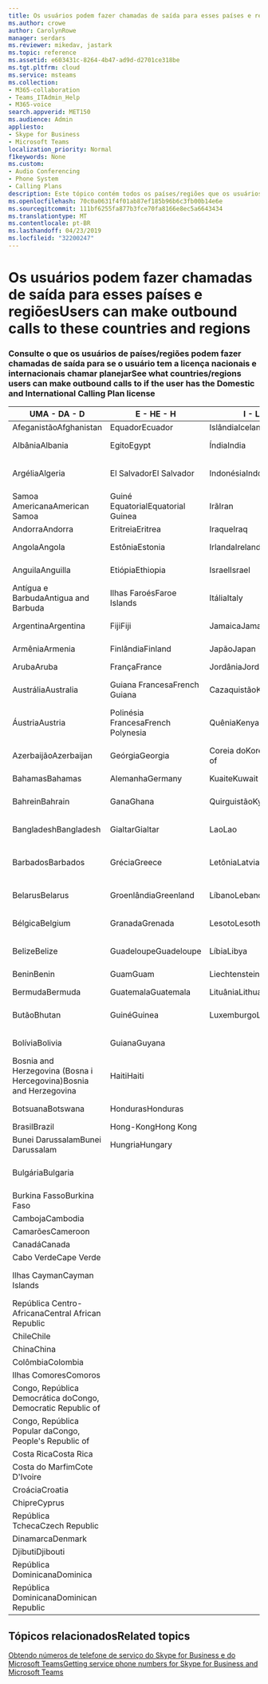 ```yaml
---
title: Os usuários podem fazer chamadas de saída para esses países e regiões
ms.author: crowe
author: CarolynRowe
manager: serdars
ms.reviewer: mikedav, jastark
ms.topic: reference
ms.assetid: e603431c-8264-4b47-ad9d-d2701ce318be
ms.tgt.pltfrm: cloud
ms.service: msteams
ms.collection:
- M365-collaboration
- Teams_ITAdmin_Help
- M365-voice
search.appverid: MET150
ms.audience: Admin
appliesto:
- Skype for Business
- Microsoft Teams
localization_priority: Normal
f1keywords: None
ms.custom:
- Audio Conferencing
- Phone System
- Calling Plans
description: Este tópico contém todos os países/regiões que os usuários podem fazer chamadas de saída para que tenham um plano de chamada.
ms.openlocfilehash: 70c0a0631f4f01ab87ef185b96b6c3fb00b14e6e
ms.sourcegitcommit: 111bf6255fa877b3fce70fa8166e8ec5a6643434
ms.translationtype: MT
ms.contentlocale: pt-BR
ms.lasthandoff: 04/23/2019
ms.locfileid: "32200247"
---
```

# <a name="users-can-make-outbound-calls-to-these-countries-and-regions"></a><span data-ttu-id="0f64d-103">Os usuários podem fazer chamadas de saída para esses países e regiões</span><span class="sxs-lookup"><span data-stu-id="0f64d-103">Users can make outbound calls to these countries and regions</span></span>

### <a name="see-what-countriesregions-users-can-make-outbound-calls-to-if-the-user-has-the-domestic-and-international-calling-plan-license"></a><span data-ttu-id="0f64d-104">Consulte o que os usuários de países/regiões podem fazer chamadas de saída para se o usuário tem a licença nacionais e internacionais chamar planejar</span><span class="sxs-lookup"><span data-stu-id="0f64d-104">See what countries/regions users can make outbound calls to if the user has the Domestic and International Calling Plan license</span></span>

|<span data-ttu-id="0f64d-105">**UMA - D**</span><span class="sxs-lookup"><span data-stu-id="0f64d-105">**A - D**</span></span>| <span data-ttu-id="0f64d-106">**E - H**</span><span class="sxs-lookup"><span data-stu-id="0f64d-106">**E - H**</span></span>|<span data-ttu-id="0f64d-107">**I - L**</span><span class="sxs-lookup"><span data-stu-id="0f64d-107">**I - L**</span></span>|<span data-ttu-id="0f64d-108">**M - O**</span><span class="sxs-lookup"><span data-stu-id="0f64d-108">**M - O**</span></span>|<span data-ttu-id="0f64d-109">**P - S**</span><span class="sxs-lookup"><span data-stu-id="0f64d-109">**P - S**</span></span>|<span data-ttu-id="0f64d-110">**T - Z**</span><span class="sxs-lookup"><span data-stu-id="0f64d-110">**T - Z**</span></span>|
---|---|---|---|---|---|
|<span data-ttu-id="0f64d-111">Afeganistão</span><span class="sxs-lookup"><span data-stu-id="0f64d-111">Afghanistan</span></span>|<span data-ttu-id="0f64d-112">Equador</span><span class="sxs-lookup"><span data-stu-id="0f64d-112">Ecuador</span></span> |<span data-ttu-id="0f64d-113">Islândia</span><span class="sxs-lookup"><span data-stu-id="0f64d-113">Iceland</span></span> |<span data-ttu-id="0f64d-114">Macau</span><span class="sxs-lookup"><span data-stu-id="0f64d-114">Macau</span></span> |<span data-ttu-id="0f64d-115">Paquistão </span><span class="sxs-lookup"><span data-stu-id="0f64d-115">Pakistan</span></span> |<span data-ttu-id="0f64d-116">Taiwan</span><span class="sxs-lookup"><span data-stu-id="0f64d-116">Taiwan</span></span>   |
|<span data-ttu-id="0f64d-117">Albânia</span><span class="sxs-lookup"><span data-stu-id="0f64d-117">Albania</span></span>|<span data-ttu-id="0f64d-118">Egito</span><span class="sxs-lookup"><span data-stu-id="0f64d-118">Egypt</span></span> |<span data-ttu-id="0f64d-119">Índia</span><span class="sxs-lookup"><span data-stu-id="0f64d-119">India</span></span> |<span data-ttu-id="0f64d-120">Macedônia (ARIM)</span><span class="sxs-lookup"><span data-stu-id="0f64d-120">Macedonia</span></span> |<span data-ttu-id="0f64d-121">Palau</span><span class="sxs-lookup"><span data-stu-id="0f64d-121">Palau</span></span> |<span data-ttu-id="0f64d-122">Tajiquistão</span><span class="sxs-lookup"><span data-stu-id="0f64d-122">Tajikistan</span></span>   |
|<span data-ttu-id="0f64d-123">Argélia</span><span class="sxs-lookup"><span data-stu-id="0f64d-123">Algeria</span></span>|<span data-ttu-id="0f64d-124">El Salvador</span><span class="sxs-lookup"><span data-stu-id="0f64d-124">El Salvador</span></span> |<span data-ttu-id="0f64d-125">Indonésia</span><span class="sxs-lookup"><span data-stu-id="0f64d-125">Indonesia</span></span> |<span data-ttu-id="0f64d-126">Malawi</span><span class="sxs-lookup"><span data-stu-id="0f64d-126">Malawi</span></span> |<span data-ttu-id="0f64d-127">Autoridade Palestina</span><span class="sxs-lookup"><span data-stu-id="0f64d-127">Palestinian Authority</span></span> |<span data-ttu-id="0f64d-128">Tanzânia, United República do</span><span class="sxs-lookup"><span data-stu-id="0f64d-128">Tanzania, United Republic of</span></span>  |
|<span data-ttu-id="0f64d-129">Samoa Americana</span><span class="sxs-lookup"><span data-stu-id="0f64d-129">American Samoa</span></span>|<span data-ttu-id="0f64d-130">Guiné Equatorial</span><span class="sxs-lookup"><span data-stu-id="0f64d-130">Equatorial Guinea</span></span> |<span data-ttu-id="0f64d-131">Irã</span><span class="sxs-lookup"><span data-stu-id="0f64d-131">Iran</span></span> |<span data-ttu-id="0f64d-132">Malásia</span><span class="sxs-lookup"><span data-stu-id="0f64d-132">Malaysia</span></span> |<span data-ttu-id="0f64d-133">Panamá</span><span class="sxs-lookup"><span data-stu-id="0f64d-133">Panama</span></span> | <span data-ttu-id="0f64d-134">Tailândia</span><span class="sxs-lookup"><span data-stu-id="0f64d-134">Thailand</span></span>   |
|<span data-ttu-id="0f64d-135">Andorra</span><span class="sxs-lookup"><span data-stu-id="0f64d-135">Andorra</span></span> |<span data-ttu-id="0f64d-136">Eritreia</span><span class="sxs-lookup"><span data-stu-id="0f64d-136">Eritrea</span></span> |<span data-ttu-id="0f64d-137">Iraque</span><span class="sxs-lookup"><span data-stu-id="0f64d-137">Iraq</span></span> |<span data-ttu-id="0f64d-138">Mali</span><span class="sxs-lookup"><span data-stu-id="0f64d-138">Mali</span></span> |<span data-ttu-id="0f64d-139">Paraguai</span><span class="sxs-lookup"><span data-stu-id="0f64d-139">Paraguay</span></span> |<span data-ttu-id="0f64d-140">Togo</span><span class="sxs-lookup"><span data-stu-id="0f64d-140">Togo</span></span>   |
|<span data-ttu-id="0f64d-141">Angola</span><span class="sxs-lookup"><span data-stu-id="0f64d-141">Angola</span></span> |<span data-ttu-id="0f64d-142">Estônia</span><span class="sxs-lookup"><span data-stu-id="0f64d-142">Estonia</span></span> |<span data-ttu-id="0f64d-143">Irlanda</span><span class="sxs-lookup"><span data-stu-id="0f64d-143">Ireland</span></span> |<span data-ttu-id="0f64d-144">Malta</span><span class="sxs-lookup"><span data-stu-id="0f64d-144">Malta</span></span> |<span data-ttu-id="0f64d-145">Peru</span><span class="sxs-lookup"><span data-stu-id="0f64d-145">Peru</span></span> | <span data-ttu-id="0f64d-146">Trinidad e Tobago</span><span class="sxs-lookup"><span data-stu-id="0f64d-146">Trinidad and Tobago</span></span>  |
|<span data-ttu-id="0f64d-147">Anguila</span><span class="sxs-lookup"><span data-stu-id="0f64d-147">Anguilla</span></span> |<span data-ttu-id="0f64d-148">Etiópia</span><span class="sxs-lookup"><span data-stu-id="0f64d-148">Ethiopia</span></span> |<span data-ttu-id="0f64d-149">Israel</span><span class="sxs-lookup"><span data-stu-id="0f64d-149">Israel</span></span> |<span data-ttu-id="0f64d-150">Ilhas Marshall</span><span class="sxs-lookup"><span data-stu-id="0f64d-150">Marshall Islands</span></span> | <span data-ttu-id="0f64d-151">Filipinas</span><span class="sxs-lookup"><span data-stu-id="0f64d-151">Philippines</span></span> | <span data-ttu-id="0f64d-152">Turquia</span><span class="sxs-lookup"><span data-stu-id="0f64d-152">Turkey</span></span> |
|<span data-ttu-id="0f64d-153">Antígua e Barbuda</span><span class="sxs-lookup"><span data-stu-id="0f64d-153">Antigua and Barbuda</span></span> | <span data-ttu-id="0f64d-154">Ilhas Faroés</span><span class="sxs-lookup"><span data-stu-id="0f64d-154">Faroe Islands</span></span> |<span data-ttu-id="0f64d-155">Itália</span><span class="sxs-lookup"><span data-stu-id="0f64d-155">Italy</span></span> |<span data-ttu-id="0f64d-156">Martinica</span><span class="sxs-lookup"><span data-stu-id="0f64d-156">Martinique</span></span> |<span data-ttu-id="0f64d-157">Polônia</span><span class="sxs-lookup"><span data-stu-id="0f64d-157">Poland</span></span> |<span data-ttu-id="0f64d-158">Turcomenistão</span><span class="sxs-lookup"><span data-stu-id="0f64d-158">Turkmenistan</span></span> |
|<span data-ttu-id="0f64d-159">Argentina</span><span class="sxs-lookup"><span data-stu-id="0f64d-159">Argentina</span></span>|<span data-ttu-id="0f64d-160">Fiji</span><span class="sxs-lookup"><span data-stu-id="0f64d-160">Fiji</span></span> |<span data-ttu-id="0f64d-161">Jamaica</span><span class="sxs-lookup"><span data-stu-id="0f64d-161">Jamaica</span></span> |<span data-ttu-id="0f64d-162">Ilha Maurício</span><span class="sxs-lookup"><span data-stu-id="0f64d-162">Mauritius</span></span> |<span data-ttu-id="0f64d-163">Portugal</span><span class="sxs-lookup"><span data-stu-id="0f64d-163">Portugal</span></span> |<span data-ttu-id="0f64d-164">Ilhas Turks e Caicos</span><span class="sxs-lookup"><span data-stu-id="0f64d-164">Turks and Caicos</span></span>   |
|<span data-ttu-id="0f64d-165">Armênia</span><span class="sxs-lookup"><span data-stu-id="0f64d-165">Armenia</span></span> |<span data-ttu-id="0f64d-166">Finlândia</span><span class="sxs-lookup"><span data-stu-id="0f64d-166">Finland</span></span> |<span data-ttu-id="0f64d-167">Japão</span><span class="sxs-lookup"><span data-stu-id="0f64d-167">Japan</span></span> |<span data-ttu-id="0f64d-168">Mayotte</span><span class="sxs-lookup"><span data-stu-id="0f64d-168">Mayotte</span></span> | <span data-ttu-id="0f64d-169">Porto Rico</span><span class="sxs-lookup"><span data-stu-id="0f64d-169">Puerto Rico</span></span> |<span data-ttu-id="0f64d-170">Ugandense</span><span class="sxs-lookup"><span data-stu-id="0f64d-170">Uganda</span></span>  |
|<span data-ttu-id="0f64d-171">Aruba</span><span class="sxs-lookup"><span data-stu-id="0f64d-171">Aruba</span></span> |<span data-ttu-id="0f64d-172">França</span><span class="sxs-lookup"><span data-stu-id="0f64d-172">France</span></span> |<span data-ttu-id="0f64d-173">Jordânia</span><span class="sxs-lookup"><span data-stu-id="0f64d-173">Jordan</span></span> |<span data-ttu-id="0f64d-174">México</span><span class="sxs-lookup"><span data-stu-id="0f64d-174">Mexico</span></span> |<span data-ttu-id="0f64d-175">Catar</span><span class="sxs-lookup"><span data-stu-id="0f64d-175">Qatar</span></span> | <span data-ttu-id="0f64d-176">Ucrânia</span><span class="sxs-lookup"><span data-stu-id="0f64d-176">Ukraine</span></span>   |
|<span data-ttu-id="0f64d-177">Austrália</span><span class="sxs-lookup"><span data-stu-id="0f64d-177">Australia</span></span> |<span data-ttu-id="0f64d-178">Guiana Francesa</span><span class="sxs-lookup"><span data-stu-id="0f64d-178">French Guiana</span></span> |<span data-ttu-id="0f64d-179">Cazaquistão</span><span class="sxs-lookup"><span data-stu-id="0f64d-179">Kazakhstan</span></span> |<span data-ttu-id="0f64d-180">Micronésia</span><span class="sxs-lookup"><span data-stu-id="0f64d-180">Micronesia</span></span> |<span data-ttu-id="0f64d-181">Ilha Reunião</span><span class="sxs-lookup"><span data-stu-id="0f64d-181">Reunion</span></span> |<span data-ttu-id="0f64d-182">Emirados Árabes Unidos (UAE)</span><span class="sxs-lookup"><span data-stu-id="0f64d-182">United Arab Emirates (U.A.E)</span></span>  |
|<span data-ttu-id="0f64d-183">Áustria</span><span class="sxs-lookup"><span data-stu-id="0f64d-183">Austria</span></span> |<span data-ttu-id="0f64d-184">Polinésia Francesa</span><span class="sxs-lookup"><span data-stu-id="0f64d-184">French Polynesia</span></span> |<span data-ttu-id="0f64d-185">Quênia</span><span class="sxs-lookup"><span data-stu-id="0f64d-185">Kenya</span></span> |<span data-ttu-id="0f64d-186">Moldávia, República da</span><span class="sxs-lookup"><span data-stu-id="0f64d-186">Moldova, Republic of</span></span> |<span data-ttu-id="0f64d-187">Romênia</span><span class="sxs-lookup"><span data-stu-id="0f64d-187">Romania</span></span> |<span data-ttu-id="0f64d-188">Reino Unido (U.K.)</span><span class="sxs-lookup"><span data-stu-id="0f64d-188">United Kingdom (U.K.)</span></span> |
|<span data-ttu-id="0f64d-189">Azerbaijão</span><span class="sxs-lookup"><span data-stu-id="0f64d-189">Azerbaijan</span></span> |<span data-ttu-id="0f64d-190">Geórgia</span><span class="sxs-lookup"><span data-stu-id="0f64d-190">Georgia</span></span> |<span data-ttu-id="0f64d-191">Coreia do</span><span class="sxs-lookup"><span data-stu-id="0f64d-191">Korea, Republic of</span></span> |<span data-ttu-id="0f64d-192">Mônaco</span><span class="sxs-lookup"><span data-stu-id="0f64d-192">Monaco</span></span> | <span data-ttu-id="0f64d-193">Federação Russa</span><span class="sxs-lookup"><span data-stu-id="0f64d-193">Russian Federation</span></span> |<span data-ttu-id="0f64d-194">Estados Unidos</span><span class="sxs-lookup"><span data-stu-id="0f64d-194">United States (U.S.)</span></span>  |
|<span data-ttu-id="0f64d-195">Bahamas</span><span class="sxs-lookup"><span data-stu-id="0f64d-195">Bahamas</span></span> |<span data-ttu-id="0f64d-196">Alemanha</span><span class="sxs-lookup"><span data-stu-id="0f64d-196">Germany</span></span> |<span data-ttu-id="0f64d-197">Kuaite</span><span class="sxs-lookup"><span data-stu-id="0f64d-197">Kuwait</span></span> |<span data-ttu-id="0f64d-198">Mongólia</span><span class="sxs-lookup"><span data-stu-id="0f64d-198">Mongolia</span></span> |<span data-ttu-id="0f64d-199">Ruanda</span><span class="sxs-lookup"><span data-stu-id="0f64d-199">Rwanda</span></span> | <span data-ttu-id="0f64d-200">Uruguai</span><span class="sxs-lookup"><span data-stu-id="0f64d-200">Uruguay</span></span> |
|<span data-ttu-id="0f64d-201">Bahrein</span><span class="sxs-lookup"><span data-stu-id="0f64d-201">Bahrain</span></span> |<span data-ttu-id="0f64d-202">Gana</span><span class="sxs-lookup"><span data-stu-id="0f64d-202">Ghana</span></span> |<span data-ttu-id="0f64d-203">Quirguistão</span><span class="sxs-lookup"><span data-stu-id="0f64d-203">Kyrgyzstan</span></span> |<span data-ttu-id="0f64d-204">Montenegro</span><span class="sxs-lookup"><span data-stu-id="0f64d-204">Montenegro</span></span> | <span data-ttu-id="0f64d-205">São Cristóvão e Névis</span><span class="sxs-lookup"><span data-stu-id="0f64d-205">Saint Kitts and Nevis</span></span> |<span data-ttu-id="0f64d-206">Uzbequistão</span><span class="sxs-lookup"><span data-stu-id="0f64d-206">Uzbekistan</span></span>  |
|<span data-ttu-id="0f64d-207">Bangladesh</span><span class="sxs-lookup"><span data-stu-id="0f64d-207">Bangladesh</span></span> |<span data-ttu-id="0f64d-208">Gialtar</span><span class="sxs-lookup"><span data-stu-id="0f64d-208">Gialtar</span></span> |<span data-ttu-id="0f64d-209">Lao</span><span class="sxs-lookup"><span data-stu-id="0f64d-209">Lao</span></span> |<span data-ttu-id="0f64d-210">Montserrat</span><span class="sxs-lookup"><span data-stu-id="0f64d-210">Montserrat</span></span> | <span data-ttu-id="0f64d-211">Santa Lúcia</span><span class="sxs-lookup"><span data-stu-id="0f64d-211">Saint Lucia</span></span> |<span data-ttu-id="0f64d-212">Cidade do Vaticano</span><span class="sxs-lookup"><span data-stu-id="0f64d-212">Vatican City State</span></span>  |
|<span data-ttu-id="0f64d-213">Barbados</span><span class="sxs-lookup"><span data-stu-id="0f64d-213">Barbados</span></span> |<span data-ttu-id="0f64d-214">Grécia</span><span class="sxs-lookup"><span data-stu-id="0f64d-214">Greece</span></span> |<span data-ttu-id="0f64d-215">Letônia</span><span class="sxs-lookup"><span data-stu-id="0f64d-215">Latvia</span></span> |<span data-ttu-id="0f64d-216">Marrocos</span><span class="sxs-lookup"><span data-stu-id="0f64d-216">Morocco</span></span> |<span data-ttu-id="0f64d-217">São Vicente e Granadinas</span><span class="sxs-lookup"><span data-stu-id="0f64d-217">Saint Vincent and the Grenadines</span></span> |<span data-ttu-id="0f64d-218">Venezuela</span><span class="sxs-lookup"><span data-stu-id="0f64d-218">Venezuela</span></span>   |
|<span data-ttu-id="0f64d-219">Belarus</span><span class="sxs-lookup"><span data-stu-id="0f64d-219">Belarus</span></span> |<span data-ttu-id="0f64d-220">Groenlândia</span><span class="sxs-lookup"><span data-stu-id="0f64d-220">Greenland</span></span> |<span data-ttu-id="0f64d-221">Líbano</span><span class="sxs-lookup"><span data-stu-id="0f64d-221">Lebanon</span></span> |<span data-ttu-id="0f64d-222">Moçambique</span><span class="sxs-lookup"><span data-stu-id="0f64d-222">Mozambique</span></span> | <span data-ttu-id="0f64d-223">São marinho</span><span class="sxs-lookup"><span data-stu-id="0f64d-223">San Marino</span></span> |<span data-ttu-id="0f64d-224">Vietnã</span><span class="sxs-lookup"><span data-stu-id="0f64d-224">Viet Nam</span></span>  |
|<span data-ttu-id="0f64d-225">Bélgica</span><span class="sxs-lookup"><span data-stu-id="0f64d-225">Belgium</span></span> |<span data-ttu-id="0f64d-226">Granada</span><span class="sxs-lookup"><span data-stu-id="0f64d-226">Grenada</span></span> |<span data-ttu-id="0f64d-227">Lesoto</span><span class="sxs-lookup"><span data-stu-id="0f64d-227">Lesotho</span></span> |<span data-ttu-id="0f64d-228">Myanmar</span><span class="sxs-lookup"><span data-stu-id="0f64d-228">Myanmar</span></span> | <span data-ttu-id="0f64d-229">Saudi Arabia (المملكة العربية السعودية)</span><span class="sxs-lookup"><span data-stu-id="0f64d-229">Saudi Arabia</span></span> | <span data-ttu-id="0f64d-230">Ilhas Virgens (Britânicas)</span><span class="sxs-lookup"><span data-stu-id="0f64d-230">Virgin Islands (British)</span></span> |
|<span data-ttu-id="0f64d-231">Belize</span><span class="sxs-lookup"><span data-stu-id="0f64d-231">Belize</span></span> |<span data-ttu-id="0f64d-232">Guadeloupe</span><span class="sxs-lookup"><span data-stu-id="0f64d-232">Guadeloupe</span></span> |<span data-ttu-id="0f64d-233">Líbia</span><span class="sxs-lookup"><span data-stu-id="0f64d-233">Libya</span></span> |<span data-ttu-id="0f64d-234">Namíbia</span><span class="sxs-lookup"><span data-stu-id="0f64d-234">Namibia</span></span> |<span data-ttu-id="0f64d-235">Senegal</span><span class="sxs-lookup"><span data-stu-id="0f64d-235">Senegal</span></span> | <span data-ttu-id="0f64d-236">Ilhas Virgens (EUA)</span><span class="sxs-lookup"><span data-stu-id="0f64d-236">Virgin Islands (U.S.)</span></span>  |
|<span data-ttu-id="0f64d-237">Benin</span><span class="sxs-lookup"><span data-stu-id="0f64d-237">Benin</span></span> |<span data-ttu-id="0f64d-238">Guam</span><span class="sxs-lookup"><span data-stu-id="0f64d-238">Guam</span></span> |<span data-ttu-id="0f64d-239">Liechtenstein</span><span class="sxs-lookup"><span data-stu-id="0f64d-239">Liechtenstein</span></span> |<span data-ttu-id="0f64d-240">Nepal</span><span class="sxs-lookup"><span data-stu-id="0f64d-240">Nepal</span></span> | <span data-ttu-id="0f64d-241">Sérvia</span><span class="sxs-lookup"><span data-stu-id="0f64d-241">Serbia</span></span> | <span data-ttu-id="0f64d-242">Ilhas Wallis e Futuna</span><span class="sxs-lookup"><span data-stu-id="0f64d-242">Wallis and Futuna Islands</span></span>  |
|<span data-ttu-id="0f64d-243">Bermuda</span><span class="sxs-lookup"><span data-stu-id="0f64d-243">Bermuda</span></span> |<span data-ttu-id="0f64d-244">Guatemala</span><span class="sxs-lookup"><span data-stu-id="0f64d-244">Guatemala</span></span> |<span data-ttu-id="0f64d-245">Lituânia</span><span class="sxs-lookup"><span data-stu-id="0f64d-245">Lithuania</span></span> |<span data-ttu-id="0f64d-246">Países Baixos</span><span class="sxs-lookup"><span data-stu-id="0f64d-246">Netherlands</span></span> |<span data-ttu-id="0f64d-247">Cingapura</span><span class="sxs-lookup"><span data-stu-id="0f64d-247">Singapore</span></span> |<span data-ttu-id="0f64d-248">Iêmen</span><span class="sxs-lookup"><span data-stu-id="0f64d-248">Yemen</span></span> |
|<span data-ttu-id="0f64d-249">Butão</span><span class="sxs-lookup"><span data-stu-id="0f64d-249">Bhutan</span></span> |<span data-ttu-id="0f64d-250">Guiné</span><span class="sxs-lookup"><span data-stu-id="0f64d-250">Guinea</span></span> |<span data-ttu-id="0f64d-251">Luxemburgo</span><span class="sxs-lookup"><span data-stu-id="0f64d-251">Luxembourg</span></span> |<span data-ttu-id="0f64d-252">Antilhas Holandesas</span><span class="sxs-lookup"><span data-stu-id="0f64d-252">Netherlands Antilles</span></span> |<span data-ttu-id="0f64d-253">Eslováquia</span><span class="sxs-lookup"><span data-stu-id="0f64d-253">Slovakia</span></span> |<span data-ttu-id="0f64d-254">Zâmbia</span><span class="sxs-lookup"><span data-stu-id="0f64d-254">Zambia</span></span>  |
|<span data-ttu-id="0f64d-255">Bolívia</span><span class="sxs-lookup"><span data-stu-id="0f64d-255">Bolivia</span></span> |<span data-ttu-id="0f64d-256">Guiana</span><span class="sxs-lookup"><span data-stu-id="0f64d-256">Guyana</span></span>| |<span data-ttu-id="0f64d-257">Nova Caledônia</span><span class="sxs-lookup"><span data-stu-id="0f64d-257">New Caledonia</span></span> |<span data-ttu-id="0f64d-258">Eslovênia</span><span class="sxs-lookup"><span data-stu-id="0f64d-258">Slovenia</span></span> |<span data-ttu-id="0f64d-259">Zimbábue</span><span class="sxs-lookup"><span data-stu-id="0f64d-259">Zimbabwe</span></span> |
|<span data-ttu-id="0f64d-260">Bosnia and Herzegovina (Bosna i Hercegovina)</span><span class="sxs-lookup"><span data-stu-id="0f64d-260">Bosnia and Herzegovina</span></span> |<span data-ttu-id="0f64d-261">Haiti</span><span class="sxs-lookup"><span data-stu-id="0f64d-261">Haiti</span></span> ||<span data-ttu-id="0f64d-262">Nova Zelândia</span><span class="sxs-lookup"><span data-stu-id="0f64d-262">New Zealand</span></span> |<span data-ttu-id="0f64d-263">África do Sul</span><span class="sxs-lookup"><span data-stu-id="0f64d-263">South Africa</span></span> | 
|<span data-ttu-id="0f64d-264">Botsuana</span><span class="sxs-lookup"><span data-stu-id="0f64d-264">Botswana</span></span> |<span data-ttu-id="0f64d-265">Honduras</span><span class="sxs-lookup"><span data-stu-id="0f64d-265">Honduras</span></span> ||<span data-ttu-id="0f64d-266">Nicarágua</span><span class="sxs-lookup"><span data-stu-id="0f64d-266">Nicaragua</span></span> |<span data-ttu-id="0f64d-267">Sudão Sul</span><span class="sxs-lookup"><span data-stu-id="0f64d-267">South Sudan</span></span> |
|<span data-ttu-id="0f64d-268">Brasil</span><span class="sxs-lookup"><span data-stu-id="0f64d-268">Brazil</span></span> |<span data-ttu-id="0f64d-269">Hong-Kong</span><span class="sxs-lookup"><span data-stu-id="0f64d-269">Hong Kong</span></span> ||<span data-ttu-id="0f64d-270">Níger</span><span class="sxs-lookup"><span data-stu-id="0f64d-270">Niger</span></span> |<span data-ttu-id="0f64d-271">Espanha</span><span class="sxs-lookup"><span data-stu-id="0f64d-271">Spain</span></span> | 
|<span data-ttu-id="0f64d-272">Bunei Darussalam</span><span class="sxs-lookup"><span data-stu-id="0f64d-272">Bunei Darussalam</span></span> |<span data-ttu-id="0f64d-273">Hungria</span><span class="sxs-lookup"><span data-stu-id="0f64d-273">Hungary</span></span> ||<span data-ttu-id="0f64d-274">Nigéria</span><span class="sxs-lookup"><span data-stu-id="0f64d-274">Nigeria</span></span> |<span data-ttu-id="0f64d-275">Sri Lanka</span><span class="sxs-lookup"><span data-stu-id="0f64d-275">Sri Lanka</span></span> | 
|<span data-ttu-id="0f64d-276">Bulgária</span><span class="sxs-lookup"><span data-stu-id="0f64d-276">Bulgaria</span></span> |||<span data-ttu-id="0f64d-277">Ilhas Marianas do Norte</span><span class="sxs-lookup"><span data-stu-id="0f64d-277">Northern Mariana Islands</span></span> |<span data-ttu-id="0f64d-278">São Pedro e Miquelon</span><span class="sxs-lookup"><span data-stu-id="0f64d-278">St. Pierre and Miquelon</span></span> |
|<span data-ttu-id="0f64d-279">Burkina Fasso</span><span class="sxs-lookup"><span data-stu-id="0f64d-279">Burkina Faso</span></span> |||<span data-ttu-id="0f64d-280">Noruega</span><span class="sxs-lookup"><span data-stu-id="0f64d-280">Norway</span></span> |<span data-ttu-id="0f64d-281">Sudão</span><span class="sxs-lookup"><span data-stu-id="0f64d-281">Sudan</span></span> |
|<span data-ttu-id="0f64d-282">Camboja</span><span class="sxs-lookup"><span data-stu-id="0f64d-282">Cambodia</span></span> |||<span data-ttu-id="0f64d-283">Omã</span><span class="sxs-lookup"><span data-stu-id="0f64d-283">Oman</span></span> |<span data-ttu-id="0f64d-284">Suriname</span><span class="sxs-lookup"><span data-stu-id="0f64d-284">Suriname</span></span> | 
|<span data-ttu-id="0f64d-285">Camarões</span><span class="sxs-lookup"><span data-stu-id="0f64d-285">Cameroon</span></span> ||||<span data-ttu-id="0f64d-286">Suazilândia</span><span class="sxs-lookup"><span data-stu-id="0f64d-286">Swaziland</span></span> |
|<span data-ttu-id="0f64d-287">Canadá</span><span class="sxs-lookup"><span data-stu-id="0f64d-287">Canada</span></span> ||||<span data-ttu-id="0f64d-288">Suécia</span><span class="sxs-lookup"><span data-stu-id="0f64d-288">Sweden</span></span> | 
|<span data-ttu-id="0f64d-289">Cabo Verde</span><span class="sxs-lookup"><span data-stu-id="0f64d-289">Cape Verde</span></span> ||||<span data-ttu-id="0f64d-290">Suíça</span><span class="sxs-lookup"><span data-stu-id="0f64d-290">Switzerland</span></span> |
|<span data-ttu-id="0f64d-291">Ilhas Cayman</span><span class="sxs-lookup"><span data-stu-id="0f64d-291">Cayman Islands</span></span> ||||<span data-ttu-id="0f64d-292">República Árabe Síria</span><span class="sxs-lookup"><span data-stu-id="0f64d-292">Syrian Arab Republic</span></span> |
|<span data-ttu-id="0f64d-293">República Centro-Africana</span><span class="sxs-lookup"><span data-stu-id="0f64d-293">Central African Republic</span></span> |
|<span data-ttu-id="0f64d-294">Chile</span><span class="sxs-lookup"><span data-stu-id="0f64d-294">Chile</span></span> |
|<span data-ttu-id="0f64d-295">China</span><span class="sxs-lookup"><span data-stu-id="0f64d-295">China</span></span> |
|<span data-ttu-id="0f64d-296">Colômbia</span><span class="sxs-lookup"><span data-stu-id="0f64d-296">Colombia</span></span> |
|<span data-ttu-id="0f64d-297">Ilhas Comores</span><span class="sxs-lookup"><span data-stu-id="0f64d-297">Comoros</span></span> |
|<span data-ttu-id="0f64d-298">Congo, República Democrática do</span><span class="sxs-lookup"><span data-stu-id="0f64d-298">Congo, Democratic Republic of</span></span> |
|<span data-ttu-id="0f64d-299">Congo, República Popular da</span><span class="sxs-lookup"><span data-stu-id="0f64d-299">Congo, People's Republic of</span></span> |
|<span data-ttu-id="0f64d-300">Costa Rica</span><span class="sxs-lookup"><span data-stu-id="0f64d-300">Costa Rica</span></span> |
|<span data-ttu-id="0f64d-301">Costa do Marfim</span><span class="sxs-lookup"><span data-stu-id="0f64d-301">Cote D'Ivoire</span></span> |
|<span data-ttu-id="0f64d-302">Croácia</span><span class="sxs-lookup"><span data-stu-id="0f64d-302">Croatia</span></span> |
|<span data-ttu-id="0f64d-303">Chipre</span><span class="sxs-lookup"><span data-stu-id="0f64d-303">Cyprus</span></span> |
|<span data-ttu-id="0f64d-304">República Tcheca</span><span class="sxs-lookup"><span data-stu-id="0f64d-304">Czech Republic</span></span> |
|<span data-ttu-id="0f64d-305">Dinamarca</span><span class="sxs-lookup"><span data-stu-id="0f64d-305">Denmark</span></span> |
|<span data-ttu-id="0f64d-306">Djibuti</span><span class="sxs-lookup"><span data-stu-id="0f64d-306">Djibouti</span></span> |
|<span data-ttu-id="0f64d-307">República Dominicana</span><span class="sxs-lookup"><span data-stu-id="0f64d-307">Dominica</span></span> |
|<span data-ttu-id="0f64d-308">República Dominicana</span><span class="sxs-lookup"><span data-stu-id="0f64d-308">Dominican Republic</span></span> |

## <a name="related-topics"></a><span data-ttu-id="0f64d-309">Tópicos relacionados</span><span class="sxs-lookup"><span data-stu-id="0f64d-309">Related topics</span></span>

[<span data-ttu-id="0f64d-310">Obtendo números de telefone de serviço do Skype for Business e do Microsoft Teams</span><span class="sxs-lookup"><span data-stu-id="0f64d-310">Getting service phone numbers for Skype for Business and Microsoft Teams</span></span>](/SkypeForBusiness/what-is-phone-system-in-office-365/getting-service-phone-numbers)

  
 
